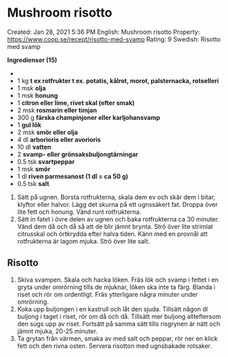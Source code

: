 # Mushroom risotto

Created: Jan 28, 2021 5:36 PM
English: Mushroom risotto
Property: https://www.coop.se/recept/risotto-med-svamp
Rating: 9
Swedish: Risotto med svamp

**Ingredienser (15)** 

- 
- 1 kg **t ex rotfrukter t ex. potatis, kålrot, morot, palsternacka, rotselleri**
- 1 msk **olja**
- 1 msk **honung**
- 1 **citron eller lime, rivet skal (efter smak)**
- 2 msk **rosmarin eller timjan**
- 300 g **färska champinjoner eller karljohansvamp**
- 1 **gul lök**
- 2 msk **smör eller olja**
- 4 dl **arborioris eller avorioris**
- 10 dl **vatten**
- 2 **svamp- eller grönsaksbuljongtärningar**
- 0.5 tsk **svartpeppar**
- 1 msk **smör**
- 1 dl **riven parmesanost (1 dl = ca 50 g)**
- 0.5 tsk **salt**

1. Sätt på ugnen. Borsta rotfrukterna, skala dem ev och skär dem i bitar, klyftor eller halvor. Lägg det skurna på ett ugnssäkert fat. Droppa över lite fett och honung. Vänd runt rotfrukterna.
2. Sätt in fatet i övre delen av ugnen och baka rotfrukterna ca 30 minuter. Vänd dem då och då så att de blir jämnt brynta. Strö över lite strimlat citrusskal och örtkrydda efter halva tiden. Känn med en provnål att rotfrukterna är lagom mjuka. Strö över lite salt.

## **Risotto**

1. Skiva svampen. Skala och hacka löken. Fräs lök och svamp i fettet i en gryta under omrörning tills de mjuknar, löken ska inte ta färg. Blanda i riset och rör om ordentligt. Fräs ytterligare några minuter under omrörning.
2. Koka upp buljongen i en kastrull och låt den sjuda. Tillsätt någon dl buljong i taget i riset, rör om då och då. Tillsätt mer buljong allteftersom den sugs upp av riset. Fortsätt på samma sätt tills risgrynen är nätt och jämnt mjuka, 20-25 minuter.
3. Ta grytan från värmen, smaka av med salt och peppar, rör ner en klick fett och den rivna osten. Servera risotton med ugnsbakade rotsaker.